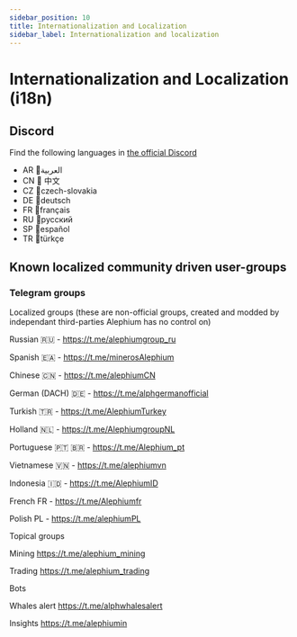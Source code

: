 ```yaml
---
sidebar_position: 10
title: Internationalization and Localization
sidebar_label: Internationalization and localization
---
```


# Internationalization and Localization (i18n)

## Discord

Find the following languages in [the official Discord](https://alephium.org/discord)

- AR 🌙العربية
- CN 🐼 中文
- CZ 🏒czech-slovakia
- DE 🌭deutsch
- FR 🥖français
- RU 🐻русский
- SP 🌮español
- TR 🐺türkçe

## Known localized community driven user-groups

### Telegram groups

Localized groups (these are non-official groups, created and modded by independant third-parties Alephium has no control on)

Russian 🇷🇺 - https://t.me/alephiumgroup_ru

Spanish 🇪🇦 - https://t.me/minerosAlephium

Chinese 🇨🇳 - https://t.me/alephiumCN

German (DACH) 🇩🇪 - https://t.me/alphgermanofficial

Turkish 🇹🇷 - https://t.me/AlephiumTurkey

Holland 🇳🇱 - https://t.me/AlephiumgroupNL

Portuguese 🇵🇹 🇧🇷 - https://t.me/Alephium_pt

Vietnamese 🇻🇳 - https://t.me/alephiumvn

Indonesia 🇮🇩 - https://t.me/AlephiumID

French FR - https://t.me/Alephiumfr

Polish PL - https://t.me/alephiumPL

Topical groups

Mining https://t.me/alephium_mining

Trading https://t.me/alephium_trading

Bots

Whales alert https://t.me/alphwhalesalert

Insights https://t.me/alephiumin
